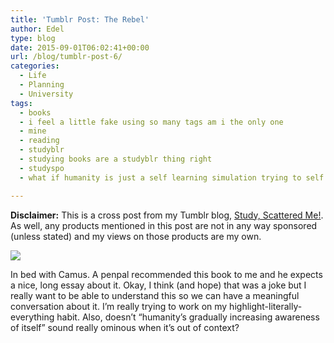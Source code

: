 ```yaml
---
title: 'Tumblr Post: The Rebel'
author: Edel
type: blog
date: 2015-09-01T06:02:41+00:00
url: /blog/tumblr-post-6/
categories:
  - Life
  - Planning
  - University
tags:
  - books
  - i feel a little fake using so many tags am i the only one
  - mine
  - reading
  - studyblr
  - studying books are a studyblr thing right
  - studyspo
  - what if humanity is just a self learning simulation trying to self correct itself

---
```

**Disclaimer:** This is a cross post from my Tumblr blog, [Study, Scattered Me!][1]. As well, any products mentioned in this post are not in any way sponsored (unless stated) and my views on those products are my own.

![][2]

In bed with Camus. A penpal recommended this book to me and he expects a nice, long essay about it. Okay, I think (and hope) that was a joke but I really want to be able to understand this so we can have a meaningful conversation about it. I’m really trying to work on my highlight-literally-everything habit. Also, doesn’t “humanity’s gradually increasing awareness of itself” sound really ominous when it’s out of context?




 [1]: http://ift.tt/1WuOkm4
 [2]: http://ift.tt/1KZn1HB
